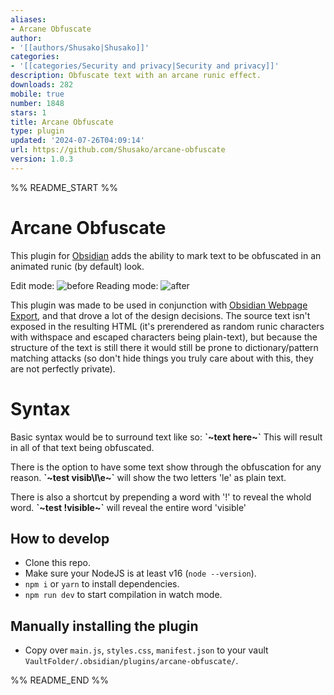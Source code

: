 ```yaml
---
aliases:
- Arcane Obfuscate
author:
- '[[authors/Shusako|Shusako]]'
categories:
- '[[categories/Security and privacy|Security and privacy]]'
description: Obfuscate text with an arcane runic effect.
downloads: 282
mobile: true
number: 1848
stars: 1
title: Arcane Obfuscate
type: plugin
updated: '2024-07-26T04:09:14'
url: https://github.com/Shusako/arcane-obfuscate
version: 1.0.3
---
```


%% README_START %%

# Arcane Obfuscate

This plugin for [Obsidian](https://obsidian.md/) adds the ability to mark text to be obfuscated in an animated runic (by default) look.

Edit mode:
![before](https://github.com/user-attachments/assets/a3171609-88f3-4c05-9775-ae4ee240e23f)
Reading mode:
![after](https://github.com/user-attachments/assets/f32949f8-daa7-4c93-9e83-86ac984be62e)

This plugin was made to be used in conjunction with [Obsidian Webpage Export](https://github.com/KosmosisDire/obsidian-webpage-export), and that drove a lot of the design decisions. The source text isn't exposed in the resulting HTML (it's prerendered as random runic characters with withspace and escaped characters being plain-text), but because the structure of the text is still there it would still be prone to dictionary/pattern matching attacks (so don't hide things you truly care about with this, they are not perfectly private).

# Syntax

Basic syntax would be to surround text like so:
**\`\~text here\~\`**
This will result in all of that text being obfuscated.

There is the option to have some text show through the obfuscation for any reason.
**\`\~test visib\l\e\~\`** will show the two letters 'le' as plain text.

There is also a shortcut by prepending a word with '!' to reveal the whold word.
**\`\~test !visible\~\`** will reveal the entire word 'visible'

## How to develop

-   Clone this repo.
-   Make sure your NodeJS is at least v16 (`node --version`).
-   `npm i` or `yarn` to install dependencies.
-   `npm run dev` to start compilation in watch mode.

## Manually installing the plugin

-   Copy over `main.js`, `styles.css`, `manifest.json` to your vault `VaultFolder/.obsidian/plugins/arcane-obfuscate/`.


%% README_END %%